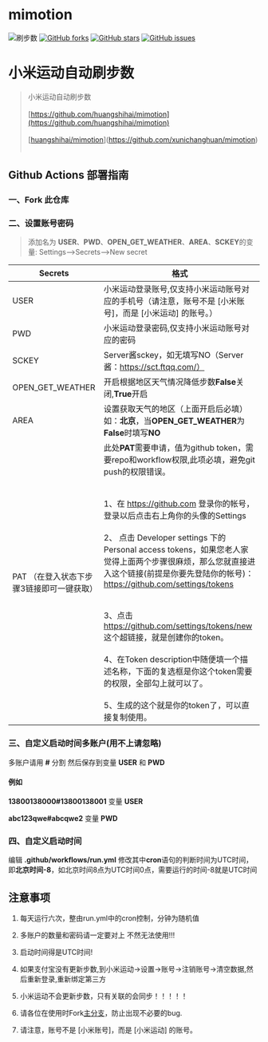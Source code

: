 # mimotion
![ 刷步数](https://github.com/matocool/mimotion/actions/workflows/run.yml/badge.svg)
[![GitHub forks](https://img.shields.io/github/forks/huangshihai/mimotion?style=flat-square)](https://github.com/matocool/mimotion/network)
[![GitHub stars](https://img.shields.io/github/stars/huangshihai/mimotion?style=flat-square)](https://github.com/matocool/mimotion/stargazers)
[![GitHub issues](https://img.shields.io/github/issues/huangshihai/mimotion?style=flat-square)](https://github.com/matocool/mimotion/issues)

# 小米运动自动刷步数

> 小米运动自动刷步数
<br><br> [https://github.com/huangshihai/mimotion](https://github.com/huangshihai/mimotion)
<br><br>[[huangshihai/mimotion](https://github.com/huangshihai/mimotion)](https://github.com/xunichanghuan/mimotion)
<br><br> 
## Github Actions 部署指南

### 一、Fork 此仓库

### 二、设置账号密码
> 添加名为  **USER**、**PWD**、**OPEN_GET_WEATHER**、**AREA**、**SCKEY**的变量: Settings-->Secrets-->New secret  

| Secrets |  格式  |
| -------- | ----- |
| USER |   小米运动登录账号,仅支持小米运动账号对应的手机号（请注意，账号不是 [小米账号]，而是 [小米运动] 的账号。）|
| PWD |   小米运动登录密码,仅支持小米运动账号对应的密码|
|SCKEY|Server酱sckey，如无填写NO（Server酱：https://sct.ftqq.com/）|
| OPEN_GET_WEATHER|   开启根据地区天气情况降低步数**False**关闭,**True**开启|
| AREA |   设置获取天气的地区（上面开启后必填）如：**北京**，当**OPEN_GET_WEATHER**为**False**时填写**NO**|
| PAT （在登入状态下步骤3链接即可一键获取）|此处**PAT**需要申请，值为github token，需要repo和workflow权限,此项必填，避免git push的权限错误。<br><br><br>1、在 https://github.com 登录你的帐号，登录以后点击右上角你的头像的Settings<br><br>2、 点击 Developer settings 下的 Personal access tokens，如果您老人家觉得上面两个步骤很麻烦，那么您就直接进入这个链接(前提是你要先登陆你的帐号)：https://github.com/settings/tokens<br><br><br>3、点击 https://github.com/settings/tokens/new 这个超链接，就是创建你的token。<br><br>4、在Token description中随便填一个描述名称，下面的复选框是你这个token需要的权限，全部勾上就可以了。<br><br>5、生成的这个就是你的token了，可以直接复制使用。|<br>


### 三、自定义启动时间多账户(用不上请忽略)

多账户请用 **#** 分割 然后保存到变量 **USER** 和 **PWD**

#### 例如

**13800138000#13800138001** 变量 **USER**

**abc123qwe#abcqwe2** 变量 **PWD**

### 四、自定义启动时间

编辑 **.github/workflows/run.yml**
修改其中**cron**语句的判断时间为UTC时间，即**北京时间-8**，如北京时间8点为UTC时间0点，需要运行的时间-8就是UTC时间



## 注意事项

1. 每天运行六次，整由run.yml中的cron控制，分钟为随机值

2. 多账户的数量和密码请一定要对上 不然无法使用!!!

3. 启动时间得是UTC时间!

4. 如果支付宝没有更新步数,到小米运动->设置->账号->注销账号->清空数据,然后重新登录,重新绑定第三方

5. 小米运动不会更新步数，只有关联的会同步！！！！！

6. 请各位在使用时Fork[主分支](https://github.com/huangshihai/mimotion/)，防止出现不必要的bug.

7. 请注意，账号不是 [小米账号]，而是 [小米运动] 的账号。
